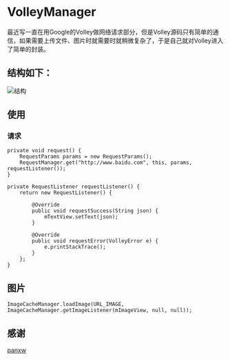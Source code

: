 # VolleyManager

最近写一直在用Google的Volley做网络请求部分，但是Volley源码只有简单的通信，如果需要上传文件、图片时就需要时就稍微复杂了，于是自己就对Volley进入了简单的封装。

## 结构如下：
![结构](https://github.com/iQuick/VolleyManager/art/1.jpg)

## 使用

### 请求

	private void request() {
		RequestParams params = new RequestParams();
		RequestManager.get("http://www.baidu.com", this, params, requestListener());
	}

	private RequestListener requestListener() {
		return new RequestListener() {
			
			@Override
			public void requestSuccess(String json) {
				mTextView.setText(json);
			}
			
			@Override
			public void requestError(VolleyError e) {
				e.printStackTrace();
			}
		};
	}

## 图片
	
	ImageCacheManager.loadImage(URL_IMAGE, ImageCacheManager.getImageListener(mImageView, null, null));

## 感谢
[panxw](https://github.com/panxw/android-volley-manager)